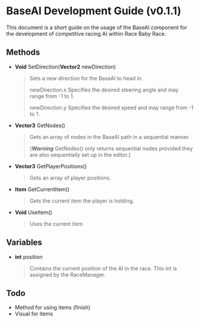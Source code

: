 # BaseAI Development Guide (v0.1.1)

This document is a short guide on the usage of the BaseAI component for the development of competitive racing AI within Race Baby Race.

## Methods

- **Void** SetDirection(**Vector2** newDirection)

  > Sets a new direction for the BaseAI to head in.
  >
  > newDirection.x Specifies the desired steering angle and may range from -1 to 1.
  >
  > newDirection.y Specifies the desired speed and may range from -1 to 1.

- **Vector3** GetNodes()

  > Gets an array of nodes in the BaseAI path in a sequential manner.
  >
  > (***Warning*** GetNodes() only returns sequential nodes provided they are also sequentially set up in the editor.)
  
- **Vector3** GetPlayerPositions()

  > Gets an array of player positions.
  
- **Item** GetCurrentItem()

  > Gets the current item the player is holding.

- **Void** UseItem()

  > Uses the current item
  >
  

## Variables

- **int** position

  > Contains the current position of the AI in the race. This int is assigned by the RaceManager.

## Todo

- Method for using items (finish)
- Visual for items


